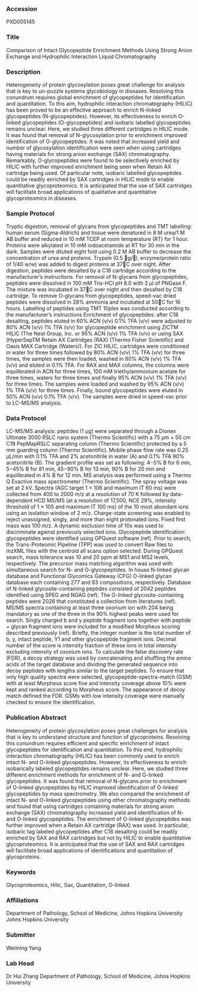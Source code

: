 ### Accession
PXD005145

### Title
Comparison of Intact Glycopeptide Enrichment Methods Using Strong Anion Exchange and Hydrophilic Interaction Liquid Chromatography

### Description
Heterogeneity of protein glycosylation poses great challenge for analysis that is key to un-puzzle systems glycobiology in diseases. Resolving this conundrum requires global enrichment of glycopeptides for identification and quantitation. To this aim, hydrophilic interaction chromatography (HILIC) has been proved to be an effective approach to enrich N-linked glycopeptides (N-glycopeptides). However, its effectiveness to enrich O-linked glycopeptides (O-glycopeptides) and isobaric labelled glycopeptides remains unclear. Here, we studied three different cartridges in HILIC mode. It was found that removal of N-glycosylation prior to enrichment improved identification of O-glycopeptides. It was noted that increased yield and number of glycosylation identification were seen when using cartridges having materials for strong anion exchange (SAX) chromatography. Remarkably, O-glycopeptides were found to be selectively enriched by HILIC with further improved enrichment being seen when Retain AX cartridge being used. Of particular note, isobaric labelled glycopeptides could be readily enriched by SAX cartridges in HILIC mode to enable quantitative glycoproteomics. It is anticipated that the use of SAX cartridges will facilitate broad applications of qualitative and quantitative glycoproteomics in diseases.

### Sample Protocol
Tryptic digestion, removal of glycans from glycopeptides and TMT labelling: human serum (Sigma-Aldrich) and tissue were denatured in 8 M urea/1 M AB buffer and reduced in 10 mM TCEP at room temperature (RT) for 1 hour. Proteins were alkylated in 10 mM iodoacetamide at RT for 30 min in the dark. Samples were diluted eight fold using 0.2 M AB buffer to decrease the concentration of urea and proteins. Trypsin (0.5 g/l, enzyme/protein ratio of 1/40 w/w) was added to digest proteins at 37C over night. After digestion, peptides were desalted by a C18 cartridge according to the manufacturer’s instructions. For removal of N-glycans from glycopeptides, peptides were dissolved in 100 mM Tris-HCl pH 8.0 with 3 µl of PNGase F. The mixture was incubated in 37C over night and then desalted by C18 cartridge. To remove O-glycans from glycopeptides, speed-vac dried peptides were dissolved in 28% ammonia and incubated at 50C for 16 hours. Labelling of peptides using TMT 10plex was conducted according to the manufacturer’s instructions Enrichment of glycopeptides: after C18 desalting, peptides eluted in 60% ACN (v/v) 0.1% TFA (v/v) were adjusted to 80% ACN (v/v) 1% TFA (v/v) for glycopeptide enrichment using ZICTM HILIC (The Nest Group, Inc. or 95% ACN (v/v) 1% TFA (v/v) or using SAX (HyperSepTM Retain AX Cartridges (RAX) (Thermo Fisher Scientific) and Oasis MAX Cartridge (Waters)). For ZIC HILIC, cartridges were conditioned in water for three times followed by 80% ACN (v/v) 1% TFA (v/v) for three times, the samples were then loaded, washed in 80% ACN (v/v) 1% TFA (v/v) and eluted in 0.1% TFA. For RAX and MAX columns, the columns were equilibrated in ACN for three times, 100 mM triethylammonium acetate for three times, waters for three times and finally 95% ACN (v/v) 1% TFA (v/v) for three times. The samples were loaded and washed by 95% ACN (v/v) 1% TFA (v/v) for three times. Finally, bound glycopeptides were eluted in 50% ACN (v/v) 0.1% TFA (v/v). The samples were dried in speed-vac prior to LC-MS/MS analysis.

### Data Protocol
LC-MS/MS analysis: peptides (1 μg) were separated through a Dionex Ultimate 3000 RSLC nano system (Thermo Scientific) with a 75 μm × 50 cm C18 PepMapRSLC separating column (Thermo Scientific) protected by a 5 mm guarding column (Thermo Scientific). Mobile phase flow rate was 0.25 μL/min with 0.1% TFA and 2% acetonitrile in water (A) and 0.1% TFA 90% acetonitrile (B). The gradient profile was set as following: 4−5% B for 6 min, 5−45% B for 81 min, 45−90% B for 13 min, 90% B for 20 min and equilibrated in 4% B for 12 min. MS analysis was performed using a Thermo Q Exactive mass spectrometer (Thermo Scientific). The spray voltage was set at 2 kV. Spectra (AGC target 1 × 106 and maximum IT 60 ms) were collected from 400 to 2000 m/z at a resolution of 70 K followed by data-dependent HCD MS/MS (at a resolution of 17,500, NCE 29%, intensity threshold of 1 × 105 and maximum IT 100 ms) of the 10 most abundant ions using an isolation window of 2 m/z. Charge-state screening was enabled to reject unassigned, singly, and more than eight protonated ions. Fixed first mass was 100 m/z. A dynamic exclusion time of 10s was used to discriminate against previously selected ions. Glycopeptide identification: glycopeptides were identified using GPQuest software (ref). Prior to search, the Trans-Proteomic Pipeline (TPP) was used to convert Raw files to mzXML files with the centroid all scans option selected. During GPQuest search, mass tolerance was 10 and 20 ppm at MS1 and MS2 levels, respectively. The precursor mass matching algorithm was used with simultaneous search for N- and O-glycopeptides. In house N-linked glycan database and Functional Glycomics Gateway (CFG) O-linked glycan database each containing 277 and 83 compositions, respectively. Database of N-linked glycosite-containing peptides consisted of 2042 peptides identified using SPEG and NGAG (ref). The O-linked glycosite-containing peptides were 2026 that constituted a collection from literatures (ref). MS/MS spectra containing at least three oxonium ion with 204 being mandatory as one of the three in the 90% highest peaks were used for search. Singly charged b and y peptide fragment ions together with peptide + glycan fragment ions were included for a modified Morpheus scoring described previously (ref). Briefly, the integer number is the total number of b, y, intact peptide, Y1 and other glycopeptide fragment ions. Decimal number of the score is intensity fraction of these ions in total intensity excluding intensity of oxonium ions. To calculate the false discovery rate (FDR), a decoy strategy was used by concatenating and shuffling the amino acids of the target database and dividing the generated sequence into decoy peptides with lengths similar to the target peptides. To ensure that only high quality spectra were selected, glycopeptide-spectra-match (GSM) with at least Morpheus score five and intensity coverage above 10% were kept and ranked according to Morpheus score. The appearance of decoy match defined the FDR. GSMs with low intensity coverage were manually checked to ensure the identification.

### Publication Abstract
Heterogeneity of protein glycosylation poses great challenges for analysis that is key to understand structure and function of glycoproteins. Resolving this conundrum requires efficient and specific enrichment of intact glycopeptides for identification and quantitation. To this end, hydrophilic interaction chromatography (HILIC) has been commonly used to enrich intact N- and O-linked glycopeptides. However, its effectiveness to enrich isobarically labeled glycopeptides remains unclear. Here, we studied three different enrichment methods for enrichment of N- and O-linked glycopeptides. It was found that removal of N-glycans prior to enrichment of O-linked glycopeptides by HILIC improved identification of O-linked glycopeptides by mass spectrometry. We also compared the enrichment of intact N- and O-linked glycopeptides using other chromatography methods and found that using cartridges containing materials for strong anion exchange (SAX) chromatography increased yield and identification of N- and O-linked glycopeptides. The enrichment of O-linked glycopeptides was further improved when a Retain AX cartridge (RAX) was used. In particular, isobaric tag labeled glycopeptides after C18 desalting could be readily enriched by SAX and RAX cartridges but not by HILIC to enable quantitative glycoproteomics. It is anticipated that the use of SAX and RAX cartridges will facilitate broad applications of identifications and quantitation of glycoproteins.

### Keywords
Glycoproteomics, Hilic, Sax, Quantitation, O-linked

### Affiliations
Department of Pathology, School of Medicine, Johns Hopkins University
Johns Hopkins University

### Submitter
Weiming Yang

### Lab Head
Dr Hui Zhang
Department of Pathology, School of Medicine, Johns Hopkins University


